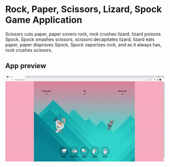 # Rock, Paper, Scissors, Lizard, Spock Game Application

Scissors cuts paper, paper covers rock, rock crushes lizard, lizard poisons Spock, Spock smashes scissors, scissors decapitates lizard, lizard eats paper, paper disproves Spock, Spock vaporizes rock, and as it always has, rock crushes scissors.

## App preview

![Alt Text](./src/assets/images/app_preview.gif)
